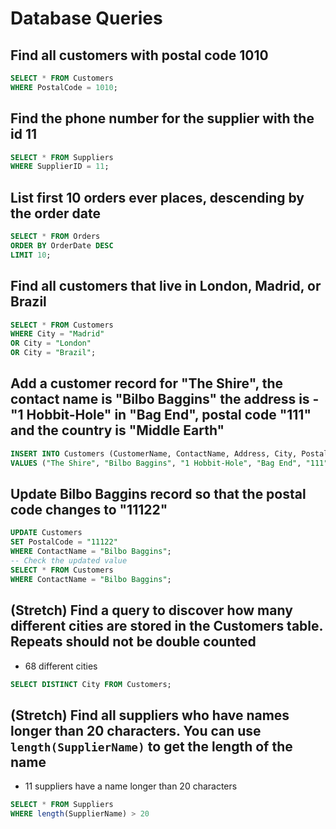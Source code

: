 # Database Queries

## Find all customers with postal code 1010
```sql
SELECT * FROM Customers
WHERE PostalCode = 1010;
```

## Find the phone number for the supplier with the id 11
```sql
SELECT * FROM Suppliers
WHERE SupplierID = 11;
```

## List first 10 orders ever places, descending by the order date
```sql
SELECT * FROM Orders
ORDER BY OrderDate DESC
LIMIT 10;
```

## Find all customers that live in London, Madrid, or Brazil
```sql
SELECT * FROM Customers
WHERE City = "Madrid" 
OR City = "London" 
OR City = "Brazil";
```

## Add a customer record for "The Shire", the contact name is "Bilbo Baggins" the address is -"1 Hobbit-Hole" in "Bag End", postal code "111" and the country is "Middle Earth"
```sql
INSERT INTO Customers (CustomerName, ContactName, Address, City, PostalCode, Country)
VALUES ("The Shire", "Bilbo Baggins", "1 Hobbit-Hole", "Bag End", "111", "Middle Earth");
```

## Update Bilbo Baggins record so that the postal code changes to "11122"
```sql
UPDATE Customers
SET PostalCode = "11122"
WHERE ContactName = "Bilbo Baggins";
-- Check the updated value
SELECT * FROM Customers
WHERE ContactName = "Bilbo Baggins";
```

## (Stretch) Find a query to discover how many different cities are stored in the Customers table. Repeats should not be double counted
- 68 different cities
```sql
SELECT DISTINCT City FROM Customers;
```

## (Stretch) Find all suppliers who have names longer than 20 characters. You can use `length(SupplierName)` to get the length of the name
- 11 suppliers have a name longer than 20 characters
```sql
SELECT * FROM Suppliers
WHERE length(SupplierName) > 20
```